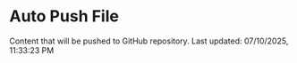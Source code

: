 # Auto Push File

Content that will be pushed to GitHub repository.
Last updated: 07/10/2025, 11:33:23 PM